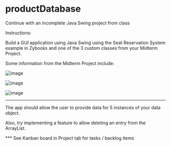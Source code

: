 # productDatabase

Continue with an incomplete Java Swing project from class

Instructions:

Build a GUI application using Java Swing using the Seat Reservation System example in Zybooks and one of the 3 custom classes from your Midterm Project.

Some information from the Midterm Project include:

![image](https://github.com/jenniferjung2024/productDatabase/assets/164530692/a30ecb9f-68a3-474d-ab77-cef294c1a2f4)

![image](https://github.com/jenniferjung2024/productDatabase/assets/164530692/0c2e5acb-db6c-48f5-94e6-c8bb0131910e)

![image](https://github.com/jenniferjung2024/productDatabase/assets/164530692/0d3b9b14-f6dc-47e5-ace4-78a16b1d0424)


------

The app should allow the user to provide data for 5 instances of your data object.

Also, try implementing a feature to allow deleting an entry from the ArrayList.


*** See Kanban board in Project tab for tasks / backlog items
